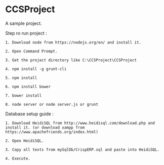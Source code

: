 # CCSProject
A sample project.

Step ro run project :

    1. Download node from https://nodejs.org/en/ and install it.

    2. Open Command Prompt.

    3. Get the project directory like C:\CCSProject\CCSProject

    4. npm install -g grunt-cli

    5. npm install

    6. npm install bower

    7. bower install

    8. node server or node server.js or grunt


Database setup guide :

    1. Download HeidiSQL from http://www.heidisql.com/download.php and install it. (or download xampp from https://www.apachefriends.org/index.html)

    2. Open HeidiSQL.

    3. Copy all texts from mySqlDb/CrispERP.sql and paste into HeidiSQL.

    4. Execute.

